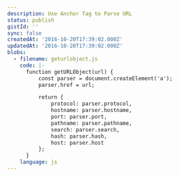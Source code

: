 ```yaml
---
description: Use Anchor Tag to Parse URL
status: publish
gistId: ''
sync: false
createdAt: '2016-10-20T17:39:02.000Z'
updatedAt: '2016-10-20T17:39:02.000Z'
blobs:
  - filename: geturlobject.js
    code: |-
      function getURLObject(url) {
          const parser = document.createElement('a');
          parser.href = url;

          return {
              protocol: parser.protocol,
              hostname: parser.hostname,
              port: parser.port,
              pathname: parser.pathname,
              search: parser.search,
              hash: parser.hash,
              host: parser.host
          };
      }
    language: js
---
```


